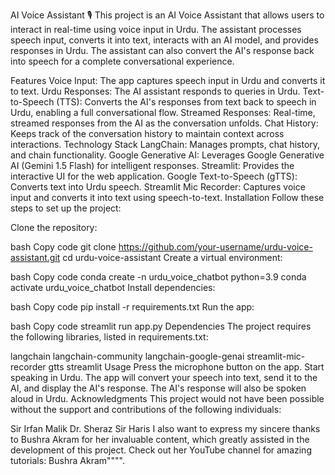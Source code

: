 AI Voice Assistant 🎙️
This project is an AI Voice Assistant that allows users to interact in real-time using voice input in Urdu. The assistant processes speech input, converts it into text, interacts with an AI model, and provides responses in Urdu. The assistant can also convert the AI's response back into speech for a complete conversational experience.

Features
Voice Input: The app captures speech input in Urdu and converts it to text.
Urdu Responses: The AI assistant responds to queries in Urdu.
Text-to-Speech (TTS): Converts the AI's responses from text back to speech in Urdu, enabling a full conversational flow.
Streamed Responses: Real-time, streamed responses from the AI as the conversation unfolds.
Chat History: Keeps track of the conversation history to maintain context across interactions.
Technology Stack
LangChain: Manages prompts, chat history, and chain functionality.
Google Generative AI: Leverages Google Generative AI (Gemini 1.5 Flash) for intelligent responses.
Streamlit: Provides the interactive UI for the web application.
Google Text-to-Speech (gTTS): Converts text into Urdu speech.
Streamlit Mic Recorder: Captures voice input and converts it into text using speech-to-text.
Installation
Follow these steps to set up the project:

Clone the repository:

bash
Copy code
git clone https://github.com/your-username/urdu-voice-assistant.git
cd urdu-voice-assistant
Create a virtual environment:

bash
Copy code
conda create -n urdu_voice_chatbot python=3.9
conda activate urdu_voice_chatbot
Install dependencies:

bash
Copy code
pip install -r requirements.txt
Run the app:

bash
Copy code
streamlit run app.py
Dependencies
The project requires the following libraries, listed in requirements.txt:

langchain
langchain-community
langchain-google-genai
streamlit-mic-recorder
gtts
streamlit
Usage
Press the microphone button on the app.
Start speaking in Urdu.
The app will convert your speech into text, send it to the AI, and display the AI's response.
The AI's response will also be spoken aloud in Urdu.
Acknowledgments
This project would not have been possible without the support and contributions of the following individuals:

Sir Irfan Malik
Dr. Sheraz
Sir Haris
I also want to express my sincere thanks to Bushra Akram for her invaluable content, which greatly assisted in the development of this project. Check out her YouTube channel for amazing tutorials: Bushra Akram"""".

